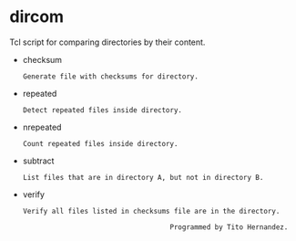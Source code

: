 # dircom
Tcl script for comparing directories by their content.

   * checksum

         Generate file with checksums for directory.

   * repeated

         Detect repeated files inside directory.

   * nrepeated

         Count repeated files inside directory.

   * subtract

         List files that are in directory A, but not in directory B.

   * verify

         Verify all files listed in checksums file are in the directory.

                                             Programmed by Tito Hernandez.

